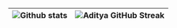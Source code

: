 
| ![Github stats](https://github-readme-stats.vercel.app/api?username=lersilva&show_icons=true&theme=tokyonight) | ![Aditya GitHub Streak](https://github-readme-streak-stats.herokuapp.com/?user=lersilva&theme=tokyonight) |
| --- | --- |
